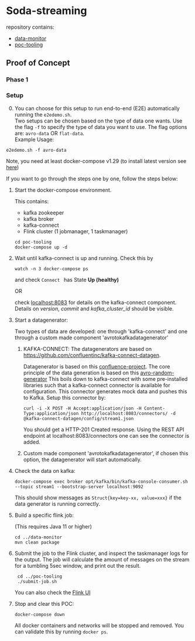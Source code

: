 # Soda-streaming
repository contains:
- [data-monitor](/data-monitor/README.md)
- [poc-tooling](/poc-tooling/README.md)

## Proof of Concept

### Phase 1

### Setup
0. You can choose for this setup to run end-to-end (E2E) automatically running the `e2edemo.sh`.  
Two setups can be chosen based on the type of data one wants. Use the flag `-f` to specify the type of data you want
to use.
The flag options are: `avro-data` OR `flat-data`.  
Example Usage:
```
e2edemo.sh -f avro-data
```
Note, you need at least docker-compose v1.29 (to install latest version see [here](https://docs.docker.com/compose/install/))

If you want to go through the steps one by one, follow the steps below:

1. Start the docker-compose environment.

    This contains:
    - kafka zookeeper 
    - kafka broker 
    - kafka-connect 
    - Flink cluster (1 jobmanager, 1 taskmanager)
    
    ```
    cd poc-tooling
    docker-compose up -d
    ```

2. Wait until kafka-connect is up and running. Check this by  

    ```
    watch -n 3 docker-compose ps
    ```
    and check `Connect ` has State **Up (healthy)**
    
    OR
    
    check [localhost:8083](http://localhost:8083) for details on the kafka-connect component.
    Details on *version*, *commit* and *kafka_cluster_id* should be visible.  

3. Start a datagenerator: 

    Two types of data are developed: one through 'kafka-connect' and one through a custom made component 'avrotokafkadatagenerator'
    1. KAFKA-CONNECT: The datagenerators are based on https://github.com/confluentinc/kafka-connect-datagen.

        Datagenerator is based on this [confluence-project](https://github.com/confluentinc/kafka-connect-datagen). The core
        principle of the data generation is based on this [avro-random-generator](https://github.com/confluentinc/avro-random-generator)
        This boils down to kafka-connect with some pre-installed libraries such that a kafka-connect connector is available for
        configuration. This connector generates mock data and pushes this to Kafka.
        Setup this connector by:  
        ```
        curl -i -X POST -H Accept:application/json -H Content-Type:application/json http://localhost:8083/connectors/ -d @kafka-connect-datagen/config/stream1.json
        ```
        You should get a HTTP-201 Created response. Using the REST API endpoint at localhost:8083/connectors one can see the
        connector is added.  
        
    2. Custom made component 'avrotokafkadatagenerator', if chosen this option, the datagenerator will start automatically.

4. Check the data on kafka:

    ```
    docker-compose exec broker opt/kafka/bin/kafka-console-consumer.sh --topic stream1 --bootstrap-server localhost:9092
    ```
    This should show messages as `Struct{key=key-xx, value=xxx}` if the data generator is running correctly.

5. Build a specific flink job:

    (This requires Java 11 or higher)
    ```
    cd ../data-monitor
    mvn clean package
    ```

6. Submit the job to the Flink cluster, and inspect the taskmanager logs for the output.
The job will calculate the amount of messages on the stream for a tumbling 5sec window, and print out the result.
    
   ```
    cd ../poc-tooling
    ./submit-job.sh
    ```
    You can also check the [Flink UI](http://localhost:8081)

7. Stop and clear this POC:
    
    ```
    docker-compose down
    ```
    All docker containers and networks will be stopped and removed. You can validate this by running `docker ps`.